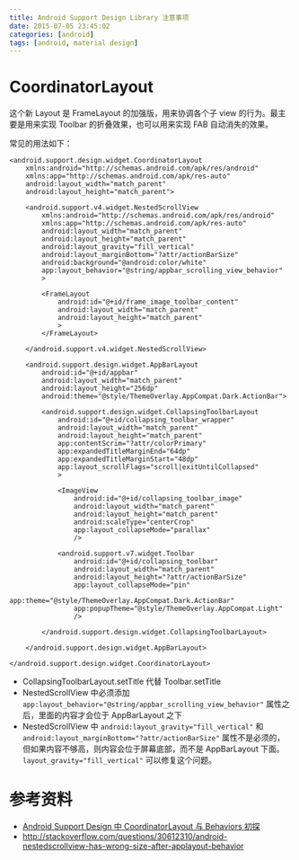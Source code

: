 ```yaml
---
title: Android Support Design Library 注意事项
date: 2015-07-05 23:45:02
categories: [android]
tags: [android, material design]
---
```


# CoordinatorLayout

这个新 Layout 是 FrameLayout 的加强版，用来协调各个子 view 的行为。最主要是用来实现 Toolbar 的折叠效果，也可以用来实现 FAB 自动消失的效果。

常见的用法如下：

```
<android.support.design.widget.CoordinatorLayout
    xmlns:android="http://schemas.android.com/apk/res/android"
    xmlns:app="http://schemas.android.com/apk/res-auto"
    android:layout_width="match_parent"
    android:layout_height="match_parent">

    <android.support.v4.widget.NestedScrollView
        xmlns:android="http://schemas.android.com/apk/res/android"
        xmlns:app="http://schemas.android.com/apk/res-auto"
        android:layout_width="match_parent"
        android:layout_height="match_parent"
        android:layout_gravity="fill_vertical"
        android:layout_marginBottom="?attr/actionBarSize"
        android:background="@android:color/white"
        app:layout_behavior="@string/appbar_scrolling_view_behavior"
        >

        <FrameLayout
            android:id="@+id/frame_image_toolbar_content"
            android:layout_width="match_parent"
            android:layout_height="match_parent"
            >
        </FrameLayout>

    </android.support.v4.widget.NestedScrollView>

    <android.support.design.widget.AppBarLayout
        android:id="@+id/appbar"
        android:layout_width="match_parent"
        android:layout_height="256dp"
        android:theme="@style/ThemeOverlay.AppCompat.Dark.ActionBar">

        <android.support.design.widget.CollapsingToolbarLayout
            android:id="@+id/collapsing_toolbar_wrapper"
            android:layout_width="match_parent"
            android:layout_height="match_parent"
            app:contentScrim="?attr/colorPrimary"
            app:expandedTitleMarginEnd="64dp"
            app:expandedTitleMarginStart="48dp"
            app:layout_scrollFlags="scroll|exitUntilCollapsed"
            >

            <ImageView
                android:id="@+id/collapsing_toolbar_image"
                android:layout_width="match_parent"
                android:layout_height="match_parent"
                android:scaleType="centerCrop"
                app:layout_collapseMode="parallax"
                />

            <android.support.v7.widget.Toolbar
                android:id="@+id/collapsing_toolbar"
                android:layout_width="match_parent"
                android:layout_height="?attr/actionBarSize"
                app:layout_collapseMode="pin"
                app:theme="@style/ThemeOverlay.AppCompat.Dark.ActionBar"
                app:popupTheme="@style/ThemeOverlay.AppCompat.Light"
                />

        </android.support.design.widget.CollapsingToolbarLayout>

    </android.support.design.widget.AppBarLayout>

</android.support.design.widget.CoordinatorLayout>
```

- CollapsingToolbarLayout.setTitle 代替 Toolbar.setTitle
- NestedScrollView 中必须添加 `app:layout_behavior="@string/appbar_scrolling_view_behavior"` 属性之后，里面的内容才会位于 AppBarLayout 之下
- NestedScrollView 中 `android:layout_gravity="fill_vertical"` 和 `android:layout_marginBottom="?attr/actionBarSize"` 属性不是必须的，但如果内容不够高，则内容会位于屏幕底部，而不是 AppBarLayout 下面。`layout_gravity="fill_vertical"` 可以修复这个问题。



# 参考资料

- [Android Support Design 中 CoordinatorLayout 与 Behaviors 初探](http://segmentfault.com/a/1190000002888109)
- http://stackoverflow.com/questions/30612310/android-nestedscrollview-has-wrong-size-after-applayout-behavior
